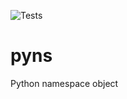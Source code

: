 ![Tests](https://github.com/gertjanklein/strix-py-ns/actions/workflows/run-pytest.yml/badge.svg)

# pyns

Python namespace object
